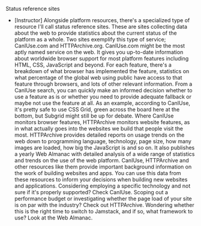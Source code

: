 Status reference sites
- [Instructor] Alongside platform resources, there's a specialized type of resource I'll call status reference sites. These are sites collecting data about the web to provide statistics about the current status of the platform as a whole. Two sites exemplify this type of service; CanIUse.com and HTTPArchive.org. CanIUse.com might be the most aptly named service on the web. It gives you up-to-date information about worldwide browser support for most platform features including HTML, CSS, JavaScript and beyond. For each feature, there's a breakdown of what browser has implemented the feature, statistics on what percentage of the global web using public have access to that feature through browsers, and lots of other relevant information. From a CanIUse search, you can quickly make an informed decision whether to use a feature as is or whether you need to provide adequate fallback or maybe not use the feature at all. As an example, according to CanIUse, it's pretty safe to use CSS Grid, green across the board here at the bottom, but Subgrid might still be up for debate. Where CanIUse monitors browser features, HTTPArchive monitors website features, as in what actually goes into the websites we build that people visit the most. HTTPArchive provides detailed reports on usage trends on the web down to programming language, technology, page size, how many images are loaded, how big the JavaScript is and so on. It also publishes a yearly Web Almanac with detailed analysis of a wide range of statistics and trends on the use of the web platform. CanIUse, HTTPArchive and other resources like them provide important background information on the work of building websites and apps. You can use this data from these resources to inform your decisions when building new websites and applications. Considering employing a specific technology and not sure if it's properly supported? Check CanIUse. Scoping out a performance budget or investigating whether the page load of your site is on par with the industry? Check out HTTPArchive. Wondering whether this is the right time to switch to Jamstack, and if so, what framework to use? Look at the Web Almanac.